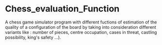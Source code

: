 # Chess_evaluation_Function
A chess game simulator program with different fuctions of estimation of the quality of a configuration of the board by taking into consideration different variants like : number of pieces, centre occupation, cases in threat, castling possibility, king's safety ...).

